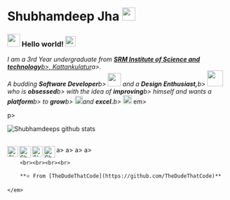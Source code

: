 # Shubhamdeep Jha&nbsp;<img src=https://github.com/TheDudeThatCode/TheDudeThatCode/blob/master/Assets/Mario_Hello_Big.gif width=30px>

### <img src=https://github.com/TheDudeThatCode/TheDudeThatCode/blob/master/Assets/Hi.gif width=29px> Hello world!&nbsp;<img src=https://github.com/TheDudeThatCode/TheDudeThatCode/blob/master/Assets/Earth.gif width=24px>

<p>
    <em>
          I am a 3rd Year undergraduate from <a href=https://www.srmist.edu.in/> <b>SRM Institute of Science and technology</b>b>, Kattankulatur</a>a>. <br>
          A budding <b>Software Developer</b>b> <img src=https://github.com/TheDudeThatCode/TheDudeThatCode/blob/master/Assets/Developer.gif width=30px> and a <b>Design    Enthusiast,</b>b>&nbsp;<img src=https://github.com/TheDudeThatCode/TheDudeThatCode/blob/master/Assets/Designer.gif width=36px><br>who is <b>obsessed</b>b>
          with the idea of <b>improving</b>b> himself and wants a <b>platform</b>b> to 
          <b>grow</b>b> <img src=https://github.com/TheDudeThatCode/TheDudeThatCode/blob/master/Assets/Rocket.gif width=18px>and 
          <b>excel.</b>b> <img src=https://github.com/TheDudeThatCode/TheDudeThatCode/blob/master/Assets/Medal.gif width=20px>
    </em>em>  
</p>p>


<br>


![Shubhamdeeps github stats](https://github-readme-stats.vercel.app/api?username=TheDudeThatCode&show_icons=true&hide_border=true)

<br>

  <a href=https://in.linkedin.com/in/TheDudeThatCode>
        <img align=left alt=Shubhamdeep Jha | Linkedin width=24px src=https://github.com/TheDudeThatCode/TheDudeThatCode/blob/master/Assets/Linkedin.svg />
  </a>a>
    <a href=https://twitter.com/TheDudeThatCode>
          <img align=left alt=Shubhamdeep Jha | Twitter width=26px src=https://github.com/TheDudeThatCode/TheDudeThatCode/blob/master/Assets/Twitter.svg />
    </a>a>
      <a href=https://www.instagram.com/thedudethatcode/>
            <img align=left alt=Shubhamdeep Jha | Instagram width=24px src=https://github.com/TheDudeThatCode/TheDudeThatCode/blob/master/Assets/Instagram.svg />
      </a>a>
        <a href=mailto:shubhamdeepjha@gmail.com>
              <img align=left alt=Shubhamdeep Jha | Gmail width=26px src=https://github.com/TheDudeThatCode/TheDudeThatCode/blob/master/Assets/Gmail.svg />
        </a>a>

        <br><br><br><br>

        **⭐️ From [TheDudeThatCode](https://github.com/TheDudeThatCode)**
        
    </em>
</p>
